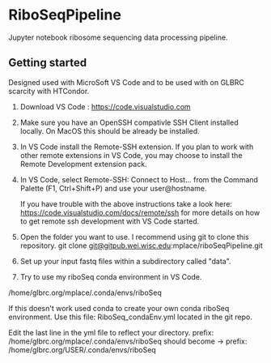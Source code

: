 # RiboSeqPipeline

Jupyter notebook ribosome sequencing data processing pipeline.

## Getting started

Designed used with MicroSoft VS Code and to be used with on GLBRC scarcity with HTCondor.  

1) Download VS Code : https://code.visualstudio.com

2) Make sure you have an OpenSSH compativle SSH Client installed locally. On MacOS this should be already be installed.

3) In VS Code install the Remote-SSH extension. If you plan to work with other remote extensions in VS Code, you may 
choose to install the Remote Development extension pack.

4) In VS Code, select Remote-SSH: Connect to Host... from the Command Palette (F1, Ctrl+Shift+P) and use your user@hostname.

    If you have trouble with the above instructions take a look here: https://code.visualstudio.com/docs/remote/ssh
    for more details on how to get remote ssh development with VS Code started.

6) Open the folder you want to use.  I recommend using git to clone this repository. 
    git clone git@gitpub.wei.wisc.edu:mplace/riboSeqPipeline.git

7) Set up your input fastq files within a subdirectory called "data".

8) Try to use my riboSeq conda environment in VS Code.

/home/glbrc.org/mplace/.conda/envs/riboSeq

 If this doesn't work used conda to create your own conda riboSeq environment.
 Use this file: RiboSeq_condaEnv.yml  located in the git repo.

 Edit the last line in the yml file to reflect your directory.
 prefix: /home/glbrc.org/mplace/.conda/envs/riboSeq should become ->
        prefix: /home/glbrc.org/USER/.conda/envs/riboSeq


